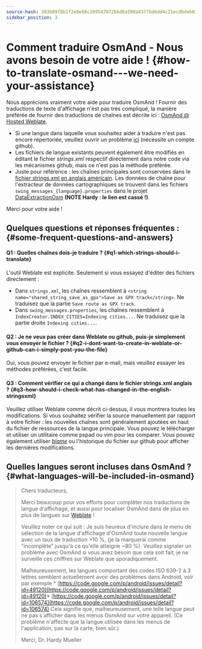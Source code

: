 ```yaml
---
source-hash: 393b89f8b1f2e0e68c20954707266d0a590a4377bd6dd4c21ecdbdeb01c7e21b
sidebar_position: 3
---
```


# Comment traduire OsmAnd - Nous avons besoin de votre aide ! {#how-to-translate-osmand---we-need-your-assistance}


Nous apprécions vraiment votre aide pour traduire OsmAnd ! Fournir des traductions de texte d'affichage n'est pas très compliqué, la manière préférée de fournir des traductions de chaînes est décrite ici : [OsmAnd @ Hosted Weblate](https://hosted.weblate.org/projects/osmand/).

* Si une langue dans laquelle vous souhaitez aider à traduire n'est pas encore répertoriée, veuillez ouvrir un problème [ici](https://github.com/osmandapp/Osmand/issues) (nécessite un compte github).
* Les fichiers de langue existants peuvent également être modifiés en éditant le fichier _strings.xml_ respectif directement dans notre code via les mécanismes github, mais ce n'est pas la méthode préférée.
* Juste pour référence : les chaînes principales sont conservées dans le [fichier strings.xml en anglais américain](https://github.com/osmandapp/Osmand/blob/master/OsmAnd/res/values/strings.xml). Les données de chaîne pour l'extracteur de données cartographiques se trouvent dans les fichiers `swing_messages_{language}.properties` dans le projet [DataExtractionOsm](https://github.com/osmandapp/Osmand/tree/master/DataExtractionOSM/src/net/osmand/swing) **(NOTE Hardy : le lien est cassé !)**.

Merci pour votre aide !

## Quelques questions et réponses fréquentes : {#some-frequent-questions-and-answers}

#### Q1 : Quelles chaînes dois-je traduire ? {#q1-which-strings-should-i-translate}
L'outil Weblate est explicite. Seulement si vous essayez d'éditer des fichiers directement :
* Dans `strings.xml`, les chaînes ressemblent à `<string name="shared_string_save_as_gpx">Save as GPX track</string>`. Ne traduisez que la partie `Save route as GPX track`.
* Dans `swing_messages.properties`, les chaînes ressemblent à `IndexCreator.INDEX_CITIES=Indexing cities...`. Ne traduisez que la partie droite `Indexing cities...`.

#### Q2 : Je ne veux pas créer dans Weblate ou github, puis-je simplement vous envoyer le fichier ? {#q2-i-dont-want-to-create-in-weblate-or-github-can-i-simply-post-you-the-file}
Oui, vous pouvez envoyer le fichier par e-mail, mais veuillez essayer les méthodes préférées, c'est facile.

#### Q3 : Comment vérifier ce qui a changé dans le fichier __strings.xml anglais__ ? {#q3-how-should-i-check-what-has-changed-in-the-english-stringsxml}
Veuillez utiliser Weblate comme décrit ci-dessus, il vous montrera toutes les modifications. Si vous souhaitez vérifier la source manuellement par rapport à votre fichier : les nouvelles chaînes sont généralement ajoutées en haut du fichier de ressources de la langue principale. Vous pouvez le télécharger et utiliser un utilitaire comme pspad ou vim pour les comparer. Vous pouvez également utiliser *[blame](https://github.com/osmandapp/Osmand/blame/master/OsmAnd/res/values/strings.xml)* ou l'historique du fichier sur github pour afficher les dernières modifications.

## Quelles langues seront incluses dans OsmAnd ? {#what-languages-will-be-included-in-osmand}

> Chers traducteurs,
>
> Merci beaucoup pour vos efforts pour compléter nos traductions de langue d'affichage, et aussi pour localiser OsmAnd dans de plus en plus de langues sur [Weblate](https://hosted.weblate.org/projects/osmand/) !
>
> Veuillez noter ce qui suit : Je suis heureux d'inclure dans le menu de sélection de la langue d'affichage d'OsmAnd toute nouvelle langue avec un taux de traduction >10 %, (je la marquerai comme "incomplète" jusqu'à ce qu'elle atteigne ~80 %). Veuillez signaler un problème avec OsmAnd si vous avez besoin que cela soit fait, je ne surveille ces chiffres sur Weblate que sporadiquement.
>
> Malheureusement, les langues comportant des codes ISO 639-2 à 3 lettres semblent actuellement avoir des problèmes dans Android, voir par exemple * [https://code.google.com/p/android/issues/detail?id=49120](https://code.google.com/p/android/issues/detail?id=49120)* [https://code.google.com/p/android/issues/detail?id=106574](https://code.google.com/p/android/issues/detail?id=106574)
> Cela signifie que, malheureusement, une telle langue peut ne pas s'afficher dans les menus OsmAnd sur votre appareil. (Ce problème n'affecte que la langue utilisée dans les menus de l'application, pas sur la carte, bien sûr.)
>
> Merci,
> Dr. Hardy Mueller